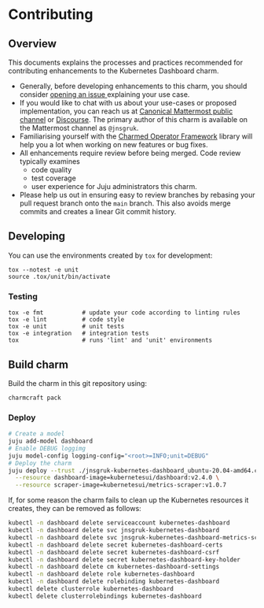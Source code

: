 # Contributing

## Overview

This documents explains the processes and practices recommended for contributing enhancements to
the Kubernetes Dashboard charm.

- Generally, before developing enhancements to this charm, you should consider [opening an issue
  ](https://github.com/jnsgruk/charm-kubernetes-dashboard/issues) explaining your use case.
- If you would like to chat with us about your use-cases or proposed implementation, you can reach
  us at [Canonical Mattermost public channel](https://chat.charmhub.io/charmhub/channels/charm-dev)
  or [Discourse](https://discourse.charmhub.io/). The primary author of this charm is available on
  the Mattermost channel as `@jnsgruk`.
- Familiarising yourself with the [Charmed Operator Framework](https://juju.is/docs/sdk) library
  will help you a lot when working on new features or bug fixes.
- All enhancements require review before being merged. Code review typically examines
  - code quality
  - test coverage
  - user experience for Juju administrators this charm.
- Please help us out in ensuring easy to review branches by rebasing your pull request branch onto
  the `main` branch. This also avoids merge commits and creates a linear Git commit history.

## Developing

You can use the environments created by `tox` for development:

```shell
tox --notest -e unit
source .tox/unit/bin/activate
```

### Testing

```shell
tox -e fmt           # update your code according to linting rules
tox -e lint          # code style
tox -e unit          # unit tests
tox -e integration   # integration tests
tox                  # runs 'lint' and 'unit' environments
```

## Build charm

Build the charm in this git repository using:

```shell
charmcraft pack
```

### Deploy

```bash
# Create a model
juju add-model dashboard
# Enable DEBUG loggimg
juju model-config logging-config="<root>=INFO;unit=DEBUG"
# Deploy the charm
juju deploy --trust ./jnsgruk-kubernetes-dashboard_ubuntu-20.04-amd64.charm \
  --resource dashboard-image=kubernetesui/dashboard:v2.4.0 \
  --resource scraper-image=kubernetesui/metrics-scraper:v1.0.7
```

If, for some reason the charm fails to clean up the Kubernetes resources it creates, they can be
removed as follows:

```bash
kubectl -n dashboard delete serviceaccount kubernetes-dashboard
kubectl -n dashboard delete svc jnsgruk-kubernetes-dashboard
kubectl -n dashboard delete svc jnsgruk-kubernetes-dashboard-metrics-scraper
kubectl -n dashboard delete secret kubernetes-dashboard-certs
kubectl -n dashboard delete secret kubernetes-dashboard-csrf
kubectl -n dashboard delete secret kubernetes-dashboard-key-holder
kubectl -n dashboard delete cm kubernetes-dashboard-settings
kubectl -n dashboard delete role kubernetes-dashboard
kubectl -n dashboard delete rolebinding kubernetes-dashboard
kubectl delete clusterrole kubernetes-dashboard
kubectl delete clusterrolebindings kubernetes-dashboard
```
